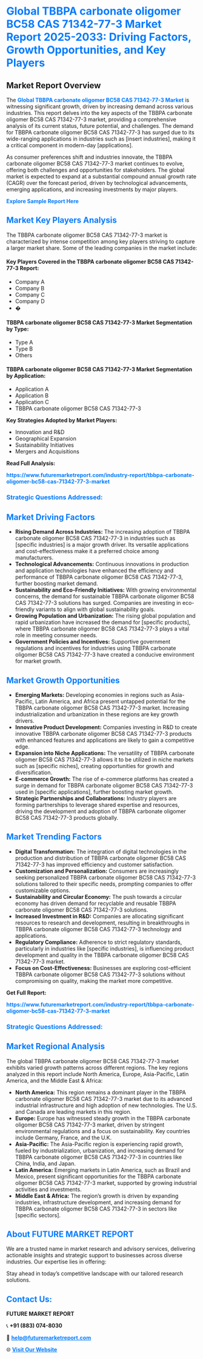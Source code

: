 <h1 style="color: #007BFF;">Global TBBPA carbonate oligomer BC58 CAS 71342-77-3 Market Report 2025-2033: Driving Factors, Growth Opportunities, and Key Players</h1>

<section id="overview">
<h2>Market Report Overview</h2>
<p>The <a href="https://www.futuremarketreport.com/industry-report/tbbpa-carbonate-oligomer-bc58-cas-71342-77-3-market" style="color: #007BFF; text-decoration: none;"><strong>Global TBBPA carbonate oligomer BC58 CAS 71342-77-3 Market</strong></a> is witnessing significant growth, driven by increasing demand across various industries. This report delves into the key aspects of the TBBPA carbonate oligomer BC58 CAS 71342-77-3 market, providing a comprehensive analysis of its current status, future potential, and challenges. The demand for TBBPA carbonate oligomer BC58 CAS 71342-77-3 has surged due to its wide-ranging applications in industries such as [insert industries], making it a critical component in modern-day [applications].</p>
<p>As consumer preferences shift and industries innovate, the TBBPA carbonate oligomer BC58 CAS 71342-77-3 market continues to evolve, offering both challenges and opportunities for stakeholders. The global market is expected to expand at a substantial compound annual growth rate (CAGR) over the forecast period, driven by technological advancements, emerging applications, and increasing investments by major players.</p>
</section>

<section id="overview">
<p><a href="https://www.futuremarketreport.com/request-sample/reportId=121024" style="color: #007BFF; text-decoration: none;"><strong>Explore Sample Report Here</strong></a></p>
</section>

<section id="key-players">
<h2 style="color: #007BFF;">Market Key Players Analysis</h2>
<p>The TBBPA carbonate oligomer BC58 CAS 71342-77-3 market is characterized by intense competition among key players striving to capture a larger market share. Some of the leading companies in the market include:</p>
<h4>Key Players Covered in the TBBPA carbonate oligomer BC58 CAS 71342-77-3 Report:</h4>
<ul><li>Company A</li><li>Company B</li><li>Company C</li><li>Company D</li><li>�</li></ul>
<h4>TBBPA carbonate oligomer BC58 CAS 71342-77-3 Market Segmentation by Type:</h4>
<ul><li>Type A</li><li>Type B</li><li>Others</li></ul>

<h4>TBBPA carbonate oligomer BC58 CAS 71342-77-3 Market Segmentation by Application:</h4>
<ul><li>Application A</li><li>Application B</li><li>Application C</li><li>TBBPA carbonate oligomer BC58 CAS 71342-77-3</li></ul>
<p><strong>Key Strategies Adopted by Market Players:</strong></p>
<ul>
<li>Innovation and R&D</li>
<li>Geographical Expansion</li>
<li>Sustainability Initiatives</li>
<li>Mergers and Acquisitions</li>
</ul>
</section>

<section>
<p><strong>Read Full Analysis: </strong></p><a href="https://www.futuremarketreport.com/industry-report/tbbpa-carbonate-oligomer-bc58-cas-71342-77-3-market" style="color: #007BFF; text-decoration: none;"><strong>https://www.futuremarketreport.com/industry-report/tbbpa-carbonate-oligomer-bc58-cas-71342-77-3-market</strong></a>
<h3 style="color: #007BFF;">Strategic Questions Addressed:</h3>
</section>

<section id="driving-factors">
<h2 style="color: #007BFF;">Market Driving Factors</h2>
<ul>
<li><strong>Rising Demand Across Industries:</strong> The increasing adoption of TBBPA carbonate oligomer BC58 CAS 71342-77-3 in industries such as [specific industries] is a major growth driver. Its versatile applications and cost-effectiveness make it a preferred choice among manufacturers.</li>
<li><strong>Technological Advancements:</strong> Continuous innovations in production and application technologies have enhanced the efficiency and performance of TBBPA carbonate oligomer BC58 CAS 71342-77-3, further boosting market demand.</li>
<li><strong>Sustainability and Eco-Friendly Initiatives:</strong> With growing environmental concerns, the demand for sustainable TBBPA carbonate oligomer BC58 CAS 71342-77-3 solutions has surged. Companies are investing in eco-friendly variants to align with global sustainability goals.</li>
<li><strong>Growing Population and Urbanization:</strong> The rising global population and rapid urbanization have increased the demand for [specific products], where TBBPA carbonate oligomer BC58 CAS 71342-77-3 plays a vital role in meeting consumer needs.</li>
<li><strong>Government Policies and Incentives:</strong> Supportive government regulations and incentives for industries using TBBPA carbonate oligomer BC58 CAS 71342-77-3 have created a conducive environment for market growth.</li>
</ul>
</section>

<section id="growth-opportunities">
<h2 style="color: #007BFF;">Market Growth Opportunities</h2>
<ul>
<li><strong>Emerging Markets:</strong> Developing economies in regions such as Asia-Pacific, Latin America, and Africa present untapped potential for the TBBPA carbonate oligomer BC58 CAS 71342-77-3 market. Increasing industrialization and urbanization in these regions are key growth drivers.</li>
<li><strong>Innovative Product Development:</strong> Companies investing in R&D to create innovative TBBPA carbonate oligomer BC58 CAS 71342-77-3 products with enhanced features and applications are likely to gain a competitive edge.</li>
<li><strong>Expansion into Niche Applications:</strong> The versatility of TBBPA carbonate oligomer BC58 CAS 71342-77-3 allows it to be utilized in niche markets such as [specific niches], creating opportunities for growth and diversification.</li>
<li><strong>E-commerce Growth:</strong> The rise of e-commerce platforms has created a surge in demand for TBBPA carbonate oligomer BC58 CAS 71342-77-3 used in [specific applications], further boosting market growth.</li>
<li><strong>Strategic Partnerships and Collaborations:</strong> Industry players are forming partnerships to leverage shared expertise and resources, driving the development and adoption of TBBPA carbonate oligomer BC58 CAS 71342-77-3 products globally.</li>
</ul>
</section>

<section id="trending-factors">
<h2 style="color: #007BFF;">Market Trending Factors</h2>
<ul>
<li><strong>Digital Transformation:</strong> The integration of digital technologies in the production and distribution of TBBPA carbonate oligomer BC58 CAS 71342-77-3 has improved efficiency and customer satisfaction.</li>
<li><strong>Customization and Personalization:</strong> Consumers are increasingly seeking personalized TBBPA carbonate oligomer BC58 CAS 71342-77-3 solutions tailored to their specific needs, prompting companies to offer customizable options.</li>
<li><strong>Sustainability and Circular Economy:</strong> The push towards a circular economy has driven demand for recyclable and reusable TBBPA carbonate oligomer BC58 CAS 71342-77-3 solutions.</li>
<li><strong>Increased Investment in R&D:</strong> Companies are allocating significant resources to research and development, resulting in breakthroughs in TBBPA carbonate oligomer BC58 CAS 71342-77-3 technology and applications.</li>
<li><strong>Regulatory Compliance:</strong> Adherence to strict regulatory standards, particularly in industries like [specific industries], is influencing product development and quality in the TBBPA carbonate oligomer BC58 CAS 71342-77-3 market.</li>
<li><strong>Focus on Cost-Effectiveness:</strong> Businesses are exploring cost-efficient TBBPA carbonate oligomer BC58 CAS 71342-77-3 solutions without compromising on quality, making the market more competitive.</li>
</ul>
</section>

<section>
<p><strong>Get Full Report: </strong></p><a href="https://www.futuremarketreport.com/industry-report/tbbpa-carbonate-oligomer-bc58-cas-71342-77-3-market" style="color: #007BFF; text-decoration: none;"><strong>https://www.futuremarketreport.com/industry-report/tbbpa-carbonate-oligomer-bc58-cas-71342-77-3-market</strong></a>
<h3 style="color: #007BFF;">Strategic Questions Addressed:</h3>
</section>


<section id="regional-analysis">
<h2 style="color: #007BFF;">Market Regional Analysis</h2>
<p>The global TBBPA carbonate oligomer BC58 CAS 71342-77-3 market exhibits varied growth patterns across different regions. The key regions analyzed in this report include North America, Europe, Asia-Pacific, Latin America, and the Middle East & Africa:</p>
<ul>
<li><strong>North America:</strong> This region remains a dominant player in the TBBPA carbonate oligomer BC58 CAS 71342-77-3 market due to its advanced industrial infrastructure and high adoption of new technologies. The U.S. and Canada are leading markets in this region.</li>
<li><strong>Europe:</strong> Europe has witnessed steady growth in the TBBPA carbonate oligomer BC58 CAS 71342-77-3 market, driven by stringent environmental regulations and a focus on sustainability. Key countries include Germany, France, and the U.K.</li>
<li><strong>Asia-Pacific:</strong> The Asia-Pacific region is experiencing rapid growth, fueled by industrialization, urbanization, and increasing demand for TBBPA carbonate oligomer BC58 CAS 71342-77-3 in countries like China, India, and Japan.</li>
<li><strong>Latin America:</strong> Emerging markets in Latin America, such as Brazil and Mexico, present significant opportunities for the TBBPA carbonate oligomer BC58 CAS 71342-77-3 market, supported by growing industrial activities and investments.</li>
<li><strong>Middle East & Africa:</strong> The region’s growth is driven by expanding industries, infrastructure development, and increasing demand for TBBPA carbonate oligomer BC58 CAS 71342-77-3 in sectors like [specific sectors].</li>
</ul>
</section>

<footer>
<h2 style="color: #007BFF;">About FUTURE MARKET REPORT</h2>
<p>We are a trusted name in market research and advisory services, delivering actionable insights and strategic support to businesses across diverse industries. Our expertise lies in offering:</p>

<p>Stay ahead in today’s competitive landscape with our tailored research solutions.</p>

<h2 style="color: #007BFF;">Contact Us:</h2>
<p><strong>FUTURE MARKET REPORT</strong></p>
<p>📞 <strong>+91 (883) 074-8030</strong></p>
<p>📧 <strong><a href="mailto:help@futuremarketreport.com" style="color: #007BFF;">help@futuremarketreport.com</a></strong></p>
<p>🌐 <strong><a href="https://www.futuremarketreport.com/" style="color: #007BFF;">Visit Our Website</a></strong></p>
</footer>